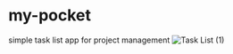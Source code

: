 # my-pocket
simple task list app for project management
![Task List (1)](https://user-images.githubusercontent.com/73470193/220240455-dd23b838-c921-45b5-803f-4dbd212654f9.gif)
